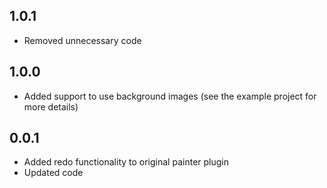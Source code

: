 ## 1.0.1

* Removed unnecessary code

## 1.0.0

* Added support to use background images (see the example project for more details)

## 0.0.1

* Added redo functionality to original painter plugin
* Updated code
